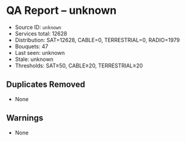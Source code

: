 # QA Report – unknown

- Source ID: `unknown`
- Services total: 12628
- Distribution: SAT=12628, CABLE=0, TERRESTRIAL=0, RADIO=1979
- Bouquets: 47
- Last seen: unknown
- Stale: unknown
- Thresholds: SAT≥50, CABLE≥20, TERRESTRIAL≥20

## Duplicates Removed
- None

## Warnings
- None
